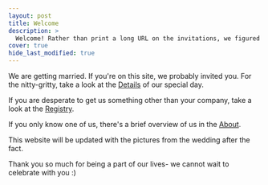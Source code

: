```yaml
---
layout: post
title: Welcome 
description: >
  Welcome! Rather than print a long URL on the invitations, we figured we'd put all the need-to-know information here.
cover: true
hide_last_modified: true
---
```


We are getting married. If you're on this site, we probably invited you. For the nitty-gritty, take a look at the [Details] of our special day.

If you are desperate to get us something other than your company, take a look at the [Registry].

If you only know one of us, there's a brief overview of us in the [About].

This website will be updated with the pictures from the wedding after the fact.

Thank you so much for being a part of our lives- we cannot wait to celebrate with you :)


[Details]: https://rhysandclaire.me/details/
[Registry]: https://rhysandclaire.me/registry/
[About]: https://rhysandclaire.me/about/